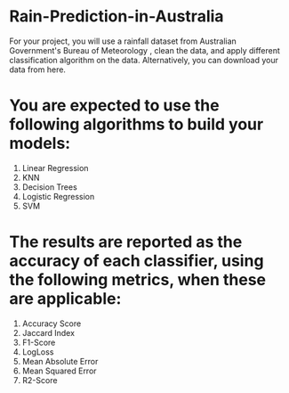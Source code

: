 # Rain-Prediction-in-Australia
For your project, you will use a rainfall dataset from Australian Government's Bureau of Meteorology , clean the data, and apply different classification algorithm on the data. Alternatively, you can download your data from here. 

# You are expected to use the following algorithms to build your models:

1.  Linear Regression
2.  KNN
3.  Decision Trees
4.  Logistic Regression
5.  SVM


# The results are reported as the accuracy of each classifier, using the following metrics, when these are applicable:

1. Accuracy Score
2. Jaccard Index
3. F1-Score
4. LogLoss
5. Mean Absolute Error
6. Mean Squared Error
7. R2-Score
